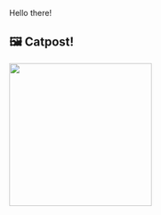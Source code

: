 Hello there!



## 🖼️ Catpost!

<sub>
    <img src="https://cdn2.thecatapi.com/images/ku.jpg" height="256">
</sub>

